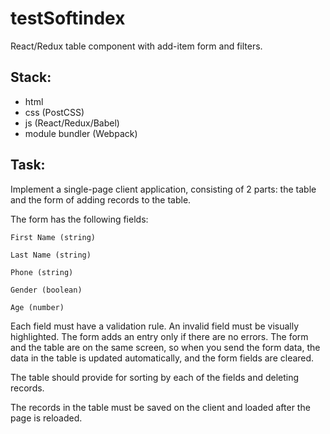 # testSoftindex
React/Redux table component with add-item form and filters.

## Stack:

* html
* css (PostCSS)
* js (React/Redux/Babel)
* module bundler (Webpack)

## Task:

Implement a single-page client application, consisting of 2 parts: the table and the form of adding records to the table.

The form has the following fields:

    First Name (string)

    Last Name (string)

    Phone (string)

    Gender (boolean)

    Age (number)

Each field must have a validation rule. An invalid field must be visually highlighted. The form adds an entry only if there are no errors. The form and the table are on the same screen, so when you send the form data, the data in the table is updated automatically, and the form fields are cleared.

The table should provide for sorting by each of the fields and deleting records.

The records in the table must be saved on the client and loaded after the page is reloaded.
